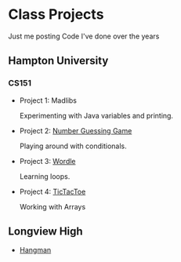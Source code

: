 # Class Projects

Just me posting Code I've done over the years

## Hampton University

### CS151

  * Project 1: Madlibs

    Experimenting with Java variables and printing.
    
  * Project 2: [Number Guessing Game](https://github.com/Ahopson/School-projects/blob/8f473f854293d9251dd210a09f017c8e80e9620c/Numbers%20game)

    Playing around with conditionals.
    
  * Project 3: [Wordle](https://github.com/Ahopson/School-projects/blob/main/HopsonAniya_P3.java)

    Learning loops.
    
  * Project 4: [TicTacToe](https://github.com/Ahopson/School-projects/blob/main/TicTacToe)

    Working with Arrays

    


## Longview High

  * [Hangman](https://github.com/Ahopson/School-projects/blob/main/hangman.py)

